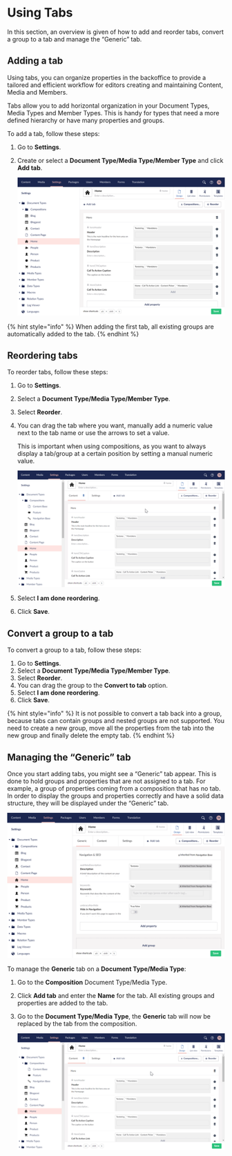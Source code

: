 # Using Tabs

In this section, an overview is given of how to add and reorder tabs, convert a group to a tab and manage the “Generic” tab.

## Adding a tab

Using tabs, you can organize properties in the backoffice to provide a tailored and efficient workflow for editors creating and maintaining Content, Media and Members.

Tabs allow you to add horizontal organization in your Document Types, Media Types and Member Types. This is handy for types that need a more defined hierarchy or have many properties and groups.

To add a tab, follow these steps:

1. Go to **Settings**.
2.  Create or select a **Document Type/Media Type/Member Type** and click **Add tab**.

    ![Add tab](../../../../10/umbraco-cms/fundamentals/data/images/Add-tab.png)

{% hint style="info" %}
When adding the first tab, all existing groups are automatically added to the tab.
{% endhint %}

## Reordering tabs

To reorder tabs, follow these steps:

1. Go to **Settings**.
2. Select a **Document Type/Media Type/Member Type**.
3. Select **Reorder**.
4.  You can drag the tab where you want, manually add a numeric value next to the tab name or use the arrows to set a value.

    This is important when using compositions, as you want to always display a tab/group at a certain position by setting a manual numeric value.

    ![Reorder tabs](../../../../10/umbraco-cms/fundamentals/data/images/Reorder-tabs.gif)
5. Select **I am done reordering**.
6. Click **Save**.

## Convert a group to a tab

To convert a group to a tab, follow these steps:

1. Go to **Settings**.
2. Select a **Document Type/Media Type/Member Type**.
3. Select **Reorder**.
4. You can drag the group to the **Convert to tab** option.
5. Select **I am done reordering**.
6. Click **Save**.

{% hint style="info" %}
It is not possible to convert a tab back into a group, because tabs can contain groups and nested groups are not supported. You need to create a new group, move all the properties from the tab into the new group and finally delete the empty tab.
{% endhint %}

## Managing the “Generic” tab

Once you start adding tabs, you might see a “Generic” tab appear. This is done to hold groups and properties that are not assigned to a tab. For example, a group of properties coming from a composition that has no tab. In order to display the groups and properties correctly and have a solid data structure, they will be displayed under the “Generic” tab.

![Generic tab](../../../../10/umbraco-cms/fundamentals/data/images/Generic-tab.png)

To manage the **Generic** tab on a **Document Type/Media Type**:

1. Go to the **Composition** Document Type/Media Type.
2. Click **Add tab** and enter the **Name** for the tab. All existing groups and properties are added to the tab.
3.  Go to the **Document Type/Media Type**, the **Generic** tab will now be replaced by the tab from the composition.

    ![Composition Add Tab](../../../../10/umbraco-cms/fundamentals/data/images/Composition-add-tab.gif)
